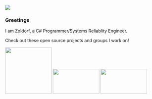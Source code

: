 ![](https://user-images.githubusercontent.com/7108570/153092733-b522f2b3-354b-44f4-9be7-a6d44319d14b.gif)


### Greetings 

I am Zoldorf, a C# Programmer/Systems Reliablity Engineer.

Check out these open source projects and groups I work on! 

<img href='https://spacestation14.io' src='https://spacestation14.io/images/main/logo.svg' width=150 >    <img href='https://github.com/space-wizards?type=source' src='https://avatars.githubusercontent.com/u/10567778?s=400&u=7eaef2d2e1c19da303d83ab8b2d103bd46cf4fb8&v=4' width=150 height=80 >  <img href='https://github.com/space-wizards?type=source' src='https://github.com/wixoaGit/OpenDream/raw/master/.github/assets/OpenDream.png' width=150 height=80 >
